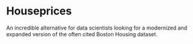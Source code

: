 # Houseprices
An incredible alternative for data scientists looking for a modernized and expanded version of the often cited Boston Housing dataset. 
